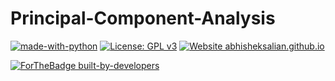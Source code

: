 # Principal-Component-Analysis
[![made-with-python](https://img.shields.io/badge/Made%20with-Python-1f425f.svg)](https://www.python.org/)
[![License: GPL v3](https://img.shields.io/badge/License-GPLv3-blue.svg)](https://www.gnu.org/licenses/gpl-3.0)
[![Website abhisheksalian.github.io](https://img.shields.io/website-up-down-green-red/https/abhisheksalian.github.io//Principal-Component-Analysis.svg)](https://abhisheksalian.github.io/Principal-Component-Analysis/)

[![ForTheBadge built-by-developers](http://ForTheBadge.com/images/badges/built-by-developers.svg)](https://GitHub.com/abhisheksalian/)

